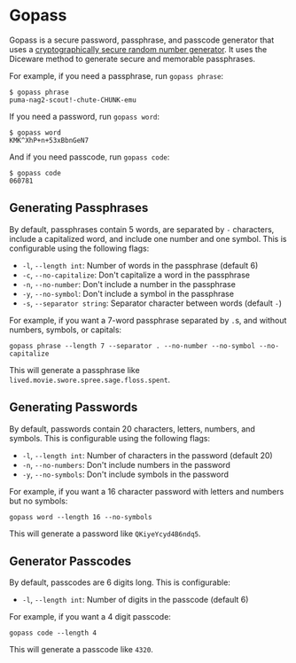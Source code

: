 # Gopass

Gopass is a secure password, passphrase, and passcode generator that uses a [cryptographically secure random number generator]((https://pkg.go.dev/crypto/rand)). It uses the Diceware method to generate secure and memorable passphrases.

For example, if you need a passphrase, run `gopass phrase`:

```
$ gopass phrase
puma-nag2-scout!-chute-CHUNK-emu
```

If you need a password, run `gopass word`:

```
$ gopass word
KMK^XhP+n+53xBbnGeN7
```

And if you need passcode, run `gopass code`:

```
$ gopass code
060781
```

## Generating Passphrases

By default, passphrases contain 5 words, are separated by `-` characters, include a capitalized word, and include one number and one symbol. This is configurable using the following flags:

- `-l`, `--length int`: Number of words in the passphrase (default 6)
- `-c`, `--no-capitalize`: Don't capitalize a word in the passphrase
- `-n`, `--no-number`: Don't include a number in the passphrase
- `-y`, `--no-symbol`: Don't include a symbol in the passphrase
- `-s`, `--separator string`: Separator character between words (default `-`)

For example, if you want a 7-word passphrase separated by `.`s, and without numbers, symbols, or capitals:

```
gopass phrase --length 7 --separator . --no-number --no-symbol --no-capitalize
```

This will generate a passphrase like `lived.movie.swore.spree.sage.floss.spent`.

## Generating Passwords

By default, passwords contain 20 characters, letters, numbers, and symbols. This is configurable using the following flags:

- `-l`, `--length int`: Number of characters in the password (default 20)
- `-n`, `--no-numbers`: Don't include numbers in the password
- `-y`, `--no-symbols`: Don't include symbols in the password

For example, if you want a 16 character password with letters and numbers but no symbols:

```
gopass word --length 16 --no-symbols
```

This will generate a password like `QKiyeYcyd4B6ndq5`.

## Generator Passcodes

By default, passcodes are 6 digits long. This is configurable:

- `-l`, `--length int`: Number of digits in the passcode (default 6)

For example, if you want a 4 digit passcode:

```
gopass code --length 4
```

This will generate a passcode like `4320`.
